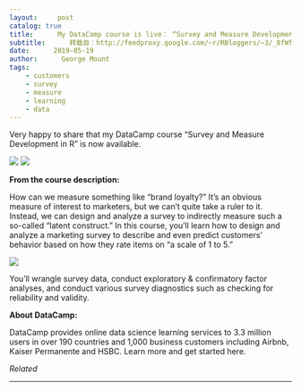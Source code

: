 ```yaml
---
layout:     post
catalog: true
title:      My DataCamp course is live： “Survey and Measure Development in R”
subtitle:      转载自：http://feedproxy.google.com/~r/RBloggers/~3/_8fWflH90ZE/
date:      2019-05-19
author:      George Mount
tags:
    - customers
    - survey
    - measure
    - learning
    - data
---
```






Very happy to share that my DataCamp course “Survey and Measure Development in R” is now available.

![](https://i2.wp.com/georgejmount.com/wp-content/uploads/2019/05/shield_image_course_17043_20190516-1-hicjri.png?resize=298%2C310&ssl=1)
![](https://i2.wp.com/georgejmount.com/wp-content/uploads/2019/05/shield_image_course_17043_20190516-1-hicjri.png?resize=298%2C310&ssl=1)


**From the course description:**

How can we measure something like “brand loyalty?” It’s an obvious measure of interest to marketers, but we can’t quite take a ruler to it. Instead, we can design and analyze a survey to indirectly measure such a so-called “latent construct.” In this course, you’ll learn how to design and analyze a marketing survey to describe and even predict customers’ behavior based on how they rate items on “a scale of 1 to 5.”

![](https://i2.wp.com/georgejmount.com/wp-content/uploads/2019/05/datacamp-course-summary.png?w=450&ssl=1)


You’ll wrangle survey data, conduct exploratory & confirmatory factor analyses, and conduct various survey diagnostics such as checking for reliability and validity.

**About DataCamp:**

DataCamp provides online data science learning services to 3.3 million users in over 190 countries and 1,000 business customers including Airbnb, Kaiser Permanente and HSBC. Learn more and get started here.


*Related*








---
